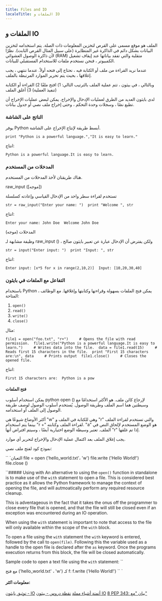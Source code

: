 ```yaml
---
title: Files and IO
localeTitle: الملفات و IO
---
```

## الملفات و IO

الملف هو موقع مسمى على القرص لتخزين المعلومات ذات الصلة. يتم استخدامه لتخزين البيانات بشكل دائم في الذاكرة غير المتطايرة (على سبيل المثال القرص الثابت). نظرًا لأن ذاكرة الوصول العشوائي (RAM) متقلبة والتي تفقد بياناتها عند إيقاف تشغيل الكمبيوتر ، فنحن نستخدم ملفات للاستخدام المستقبلي للبيانات.

عندما نريد القراءة من ملف أو الكتابة فيه ، نحتاج إلى فتحه أولاً. عندما ننتهي ، يجب إغلاقها ، بحيث يتم تحرير الموارد المرتبطة بالملف.

وبالتالي ، في بيثون ، تتم عملية الملف بالترتيب التالي: 1) افتح ملفًا 2) القراءة أو الكتابة (تنفيذ العملية) 3) أغلق الملف

لدى بايثون العديد من الطرق لعمليات الإدخال والإخراج. يمكن لبعض عمليات الإخراج أن تطبع نصًا ، وسجلات وحدة التحكم ، وحتى إخراج ملف نصي أو جدول بيانات.

### الناتج على الشاشة

يوفر Python أبسط طريقة لإنتاج الإخراج على الشاشة.

 `print "Python is a powerful language.","It is easy to learn." 
` 

انتاج:

 `Python is a powerful language.It is easy to learn. 
` 

### المدخلات من المستخدم

هناك طريقتان لأخذ المدخلات من المستخدم.

raw\_input (\[موجه\])

تستخدم لقراءة سطر واحد من الإدخال القياسي وإعادته كسلسلة

 `str = raw_input("Enter your name: ") 
 print "Welcome ", str 
` 

انتاج:

 `Enter your name: John Doe 
 Welcome John Doe 
` 

المدخلات (موجه)

وظيفة مشابهة لـ raw\_input () ، ولكن يفترض أن الإدخال عبارة عن تعبير بايثون صالح

 `str = input("Enter input: ") 
 print "Input: ", str 
` 

انتاج:

 `Enter input: [x*5 for x in range(2,10,2)] 
 Input: [10,20,30,40] 
` 

### التفاعل مع الملفات في بايثون

باستخدام Python ، يمكن فتح الملفات بسهولة وقراءتها وكتابتها وإغلاقها. مع الوظائف المتاحة:

1.  `open()`
2.  `read()`
3.  `write()`
4.  `close()`

مثال:

 `file1 = open("foo.txt", "r+")     # Opens the file with read permission. 
 file1.write("Python is a powerful language.It is easy to learn.")     # Writes data into the file. 
 data = file1.read(15)     # Reads first 15 characters in the file. 
 print "First 15 characters are:\n", data     # Prints output 
 file1.close()     # Closes the opened file. 
` 

انتاج:

 `First 15 characters are: 
 Python is a pow 
` 

#### فتح الملفات

يمكن استخدام أسلوب python open () لإرجاع كائن ملف. هو الأكثر استخدامًا مع وسيطتين هما اسم الملف وطريقة الوصول. يُستخدم أسلوب الوصول لوصف طريقة الوصول إلى الملف أو استخدامه.

أكثر الأوضاع شيوعًا هي "w" وهي للكتابة في الملف و "r" والتي تستخدم لقراءة الملف بينما يتم استخدام "r +" لقراءة الملف وكتابته. "a" هو الوضع المستخدم لإلحاق النص في الملف. تعتبر وسيطة الوضع اختيارية أيضًا ، وسيتم افتراض أنها "r" إذا تم غلقها.

يجب إغلاق الملف بعد اكتمال عملية الإدخال والإخراج لتحرير أي موارد.

نموذج كود لفتح ملف نصي:

\`\` \`الثعبان file = open ('hello\_world.txt'، 'w') file.write ('Hello World!') file.close ()

 ``##### Using with 
 An alternative to using the `open()` function in standalone is to make use of the `with` statement to open a file. This is considered best practice as it allows the Python framework to manage the context of opening the file, and will autmoatically perform any required resource cleanup. 
 
 This is adventageous in the fact that it takes the onus off the programmer to close every file that is opened, and that the file will still be closed even if an exception was encountered during an IO operation. 
 
 When using the `with` statement is important to note that access to the file will only available within the scope of the `with` block. 
 
 To open a file using the `with` statement the `with` keyword is entered, followed by the call to `open(file)`. Following this the variable used as a handle to the open file is declared after the `as` keyword. Once the programs execution returns from this block, the file will be closed automatically. 
 
 Sample code to open a text file using the `with` statement: 
`` 

مع فتح ('hello\_world.txt' ، 'w') كـ f: f.write ('Hello World!') \`\` \`

#### معلومات اكثر:

[توثيق بايثون - IO](https://docs.python.org/2/tutorial/inputoutput.html) [أتمتة أشياء مملة](https://automatetheboringstuff.com/chapter8/) [نقطة دروس - بيثون IO](https://www.tutorialspoint.com/python/python_files_io.htm) [8 PEP 343: بيان "مع"](https://docs.python.org/2.5/whatsnew/pep-343.html)